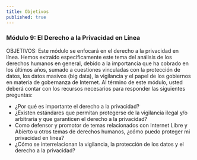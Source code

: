 ```yaml
---
title: Objetivos
published: true
---
```


### Módulo 9: El Derecho a la Privacidad en Línea

OBJETIVOS: Este módulo se enfocará en el derecho a la privacidad en línea. Hemos extraído específicamente este tema del análisis de los derechos humanos en general, debido a la importancia que ha cobrado en los últimos años, sumado a cuestiones vinculadas con la protección de datos, los datos masivos (big data), la vigilancia y el papel de los gobiernos en materia de gobernanza de Internet. Al término de este módulo, usted deberá contar con los recursos necesarios para responder las siguientes preguntas:
<ul><li> ¿Por qué es importante el derecho a la privacidad?
<li> ¿Existen estándares que permitan protegerse de la vigilancia ilegal y/o arbitraria y que garanticen el derecho a la privacidad?
<li>  Como defensor y promotor de temas relacionados con Internet Libre y Abierto u otros temas de derechos humanos, ¿cómo puedo proteger mi privacidad en línea?
<li> ¿Cómo se interrelacionan la vigilancia, la protección de los datos y el derecho a la privacidad?
</ul>
